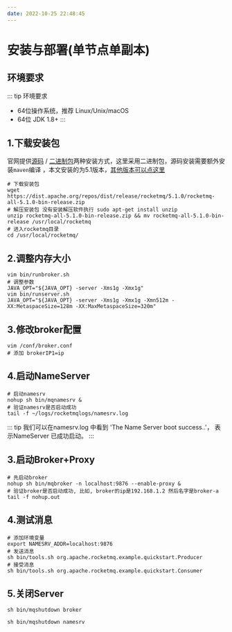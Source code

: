 ```yaml
---
date: 2022-10-25 22:48:45
---
```

# 安装与部署(单节点单副本)
## 环境要求
::: tip 环境要求
- 64位操作系统，推荐 Linux/Unix/macOS
- 64位 JDK 1.8+
:::

## 1.下载安装包
官网提供[源码](https://dist.apache.org/repos/dist/release/rocketmq/5.1.0/rocketmq-all-5.1.0-source-release.zip) / [二进制包](https://dist.apache.org/repos/dist/release/rocketmq/5.1.0/rocketmq-all-5.1.0-bin-release.zip)两种安装方式，这里采用二进制包，源码安装需要额外安装`maven`编译 ，本文安装的为5.1版本，[其他版本可以点这里](https://dist.apache.org/repos/dist/release/rocketmq/)
```shell
# 下载安装包
wget https://dist.apache.org/repos/dist/release/rocketmq/5.1.0/rocketmq-all-5.1.0-bin-release.zip
# 解压安装包 没有安装解压软件执行 sudo apt-get install unzip
unzip rocketmq-all-5.1.0-bin-release.zip && mv rocketmq-all-5.1.0-bin-release /usr/local/rocketmq
# 进入rocketmq目录
cd /usr/local/rocketmq/
```
## 2.调整内存大小
```shell
vim bin/runbroker.sh 
# 调整参数
JAVA_OPT="${JAVA_OPT} -server -Xms1g -Xmx1g"
vim bin/runserver.sh
JAVA_OPT="${JAVA_OPT} -server -Xms1g -Xmx1g -Xmn512m -XX:MetaspaceSize=128m -XX:MaxMetaspaceSize=320m"
```
## 3.修改broker配置
```shell
vim /conf/broker.conf
# 添加 brokerIP1=ip
```

## 4.启动NameServer
```shell
# 启动namesrv
nohup sh bin/mqnamesrv &
# 验证namesrv是否启动成功
tail -f ~/logs/rocketmqlogs/namesrv.log
```
::: tip
我们可以在namesrv.log 中看到 'The Name Server boot success..'， 表示NameServer 已成功启动。
:::

## 3.启动Broker+Proxy
```shell
# 先启动broker
nohup sh bin/mqbroker -n localhost:9876 --enable-proxy &
# 验证broker是否启动成功, 比如, broker的ip是192.168.1.2 然后名字是broker-a
tail -f nohup.out 
```
## 4.测试消息
```shell
# 添加环境变量
export NAMESRV_ADDR=localhost:9876 
# 发送消息
sh bin/tools.sh org.apache.rocketmq.example.quickstart.Producer
# 接受消息
sh bin/tools.sh org.apache.rocketmq.example.quickstart.Consumer
```
## 5.关闭Server
```shell
sh bin/mqshutdown broker

sh bin/mqshutdown namesrv 
```
